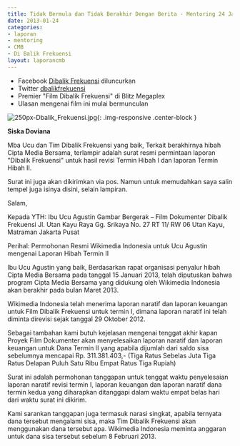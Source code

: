 ```yaml
---
title: Tidak Bermula dan Tidak Berakhir Dengan Berita - Mentoring 24 Januari 2013
date: 2013-01-24
categories:
- laporan
- mentoring
- CMB
- Di Balik Frekuensi
layout: laporancmb
---
```


* Facebook [Dibalik Frekuensi](https://www.facebook.com/FrekuensiPublik) diluncurkan
* Twitter [dbalikfrekuensi](https://twitter.com/dbalikfrekuensi)
* Premier "Film Dibalik Frekuensi" di Blitz Megaplex
* Ulasan mengenai film ini mulai bermunculan


![250px-Dbalik_Frekuensi.jpg](/uploads/250px-Dbalik_Frekuensi.jpg){: .img-responsive .center-block }


**Siska Doviana**

Mba Ucu dan Tim Dibalik Frekuensi yang baik, Terkait berakhirnya hibah Cipta Media Bersama, terlampir adalah surat resmi permintaan laporan "Dibalik Frekuensi" untuk hasil revisi Termin Hibah I dan laporan Termin Hibah II.

Surat ini juga akan dikirimkan via pos. Namun untuk memudahkan saya salin tempel juga isinya disini, selain lampiran.

Salam, 


Kepada YTH:
Ibu Ucu Agustin
Gambar Bergerak – Film Dokumenter Dibalik Frekuensi
Jl. Utan Kayu Raya Gg. Srikaya No. 27 RT 11/ RW 06
Utan Kayu, Matraman
Jakarta Pusat

Perihal: Permohonan Resmi Wikimedia Indonesia untuk Ucu Agustin mengenai Laporan Hibah Termin II

Ibu Ucu Agustin yang baik,
Berdasarkan rapat organisasi penyalur hibah Cipta Media Bersama pada tanggal 15 Januari 2013, telah diputuskan 
bahwa program Cipta Media Bersama yang didukung oleh Wikimedia Indonesia akan berakhir pada bulan Maret 2013.

Wikimedia Indonesia telah menerima laporan naratif  dan laporan keuangan untuk Film Dibalik Frekuensi 
untuk termin I, dimana laporan naratif ini telah diminta direvisi sejak tanggal 29 Oktober 2012.

Sebagai tambahan kami butuh kejelasan mengenai tenggat akhir kapan Proyek Film Dokumenter akan 
menyelesaikan laporan naratif dan laporan keuangan untuk Dana Termin II yang apabila dijumlah dari saldo sisa 
sebelumnya mencapai Rp. 311.381.403,- (Tiga Ratus Sebelas Juta Tiga Ratus Delapan Puluh Satu Ribu Empat 
Ratus Tiga Rupiah)

Surat ini adalah permohonan tanggapan untuk tenggat waktu penyelesaian laporan naratif revisi termin I, 
laporan keuangan dan laporan naratif dana termin kedua yang diharapkan ditanggapi dalam waktu empat belas 
hari dari waktu surat ini dikirim.

Kami sarankan tanggapan juga termasuk narasi singkat, apabila ternyata dana tersebut mengalami sisa, maka 
Tim Dibalik Frekuensi akan menggunakan dana tersebut apa. Wikimedia Indonesia meminta anggaran untuk dana 
sisa tersebut sebelum 8 Februari 2013.
